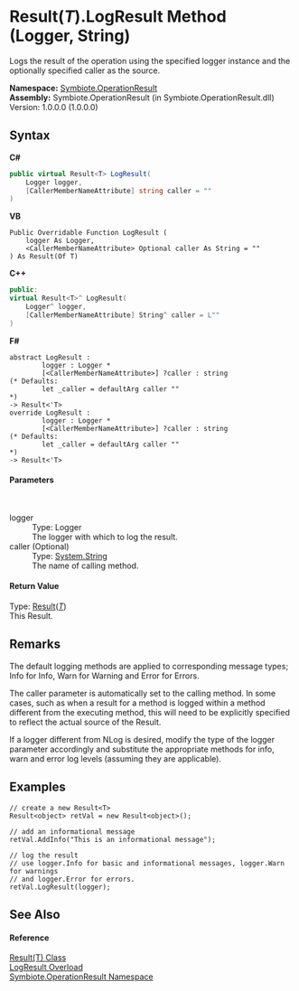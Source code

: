 # Result(*T*).LogResult Method (Logger, String)
 

Logs the result of the operation using the specified logger instance and the optionally specified caller as the source.

**Namespace:**&nbsp;<a href="846ea925-838c-f4a8-6a8a-689eb9584d48">Symbiote.OperationResult</a><br />**Assembly:**&nbsp;Symbiote.OperationResult (in Symbiote.OperationResult.dll) Version: 1.0.0.0 (1.0.0.0)

## Syntax

**C#**<br />
``` C#
public virtual Result<T> LogResult(
	Logger logger,
	[CallerMemberNameAttribute] string caller = ""
)
```

**VB**<br />
``` VB
Public Overridable Function LogResult ( 
	logger As Logger,
	<CallerMemberNameAttribute> Optional caller As String = ""
) As Result(Of T)
```

**C++**<br />
``` C++
public:
virtual Result<T>^ LogResult(
	Logger^ logger, 
	[CallerMemberNameAttribute] String^ caller = L""
)
```

**F#**<br />
``` F#
abstract LogResult : 
        logger : Logger * 
        [<CallerMemberNameAttribute>] ?caller : string 
(* Defaults:
        let _caller = defaultArg caller ""
*)
-> Result<'T> 
override LogResult : 
        logger : Logger * 
        [<CallerMemberNameAttribute>] ?caller : string 
(* Defaults:
        let _caller = defaultArg caller ""
*)
-> Result<'T> 
```


#### Parameters
&nbsp;<dl><dt>logger</dt><dd>Type: Logger<br />The logger with which to log the result.</dd><dt>caller (Optional)</dt><dd>Type: <a href="http://msdn2.microsoft.com/en-us/library/s1wwdcbf" target="_blank">System.String</a><br />The name of calling method.</dd></dl>

#### Return Value
Type: <a href="55164352-8217-3c5a-4180-bc60c2e2b83f">Result</a>(<a href="55164352-8217-3c5a-4180-bc60c2e2b83f">*T*</a>)<br />This Result.

## Remarks

The default logging methods are applied to corresponding message types; Info for Info, Warn for Warning and Error for Errors.

The caller parameter is automatically set to the calling method. In some cases, such as when a result for a method is logged within a method different from the executing method, this will need to be explicitly specified to reflect the actual source of the Result.

If a logger different from NLog is desired, modify the type of the logger parameter accordingly and substitute the appropriate methods for info, warn and error log levels (assuming they are applicable).


## Examples

```
// create a new Result<T>
Result<object> retVal = new Result<object>();

// add an informational message
retVal.AddInfo("This is an informational message");

// log the result
// use logger.Info for basic and informational messages, logger.Warn for warnings
// and logger.Error for errors.
retVal.LogResult(logger);
```


## See Also


#### Reference
<a href="55164352-8217-3c5a-4180-bc60c2e2b83f">Result(T) Class</a><br /><a href="56df1a45-9a38-e540-f61c-e66fb7dc489b">LogResult Overload</a><br /><a href="846ea925-838c-f4a8-6a8a-689eb9584d48">Symbiote.OperationResult Namespace</a><br />